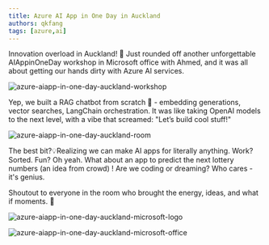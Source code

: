```yaml
---
title: Azure AI App in One Day in Auckland
authors: qkfang
tags: [azure,ai]
---
```


Innovation overload in Auckland! 🚀 Just rounded off another unforgettable AIAppinOneDay workshop in Microsoft office with Ahmed, and it was all about getting our hands dirty with Azure AI services. 

![azure-aiapp-in-one-day-auckland-workshop](/imgblog/azure-aiapp-in-one-day-auckland-workshop.png)

Yep, we built a RAG chatbot from scratch 💬 - embedding generations, vector searches, LangChain orchestration. It was like taking OpenAI models to the next level, with a vibe that screamed: "Let’s build cool stuff!" 
 
![azure-aiapp-in-one-day-auckland-room](/imgblog/azure-aiapp-in-one-day-auckland-room.png)

The best bit?💡Realizing we can make AI apps for literally anything. Work? Sorted. Fun? Oh yeah. What about an app to predict the next lottery numbers (an idea from crowd) ! Are we coding or dreaming? Who cares - it's genius.
 
Shoutout to everyone in the room who brought the energy, ideas, and what if moments. 🤝 

![azure-aiapp-in-one-day-auckland-microsoft-logo](/imgblog/azure-aiapp-in-one-day-auckland-microsoft-logo.png)

![azure-aiapp-in-one-day-auckland-microsoft-office](/imgblog/azure-aiapp-in-one-day-auckland-microsoft-office.png)

